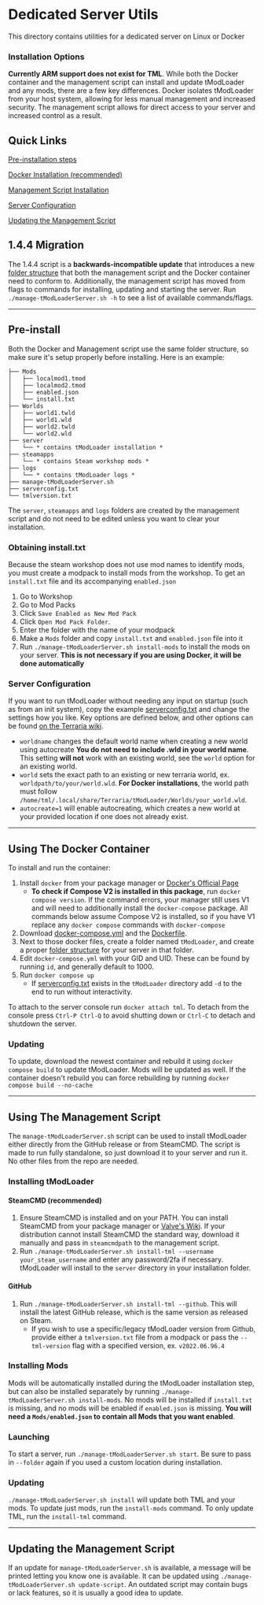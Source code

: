 # Dedicated Server Utils
This directory contains utilities for a dedicated server on Linux or Docker

### Installation Options
**Currently ARM support does not exist for TML**. While both the Docker container and the management script can install and update tModLoader and any mods, there are a few key differences. Docker isolates tModLoader from your host system, allowing for less manual management and increased security. The management script allows for direct access to your server and increased control as a result.

## Quick Links
[Pre-installation steps](#pre-install)

[Docker Installation (recommended)](#using-the-docker-container)

[Management Script Installation](#using-the-management-script)

[Server Configuration](#server-configuration)

[Updating the Management Script](#updating-the-management-script)

## 1.4.4 Migration
The 1.4.4 script is a **backwards-incompatible update** that introduces a new [folder structure](#folder-structure) that both the management script and the Docker container need to conform to. Additionally, the management script has moved from flags to commands for installing, updating and starting the server. Run `./manage-tModLoaderServer.sh -h` to see a list of available commands/flags.

---

## Pre-install
Both the Docker and Management script use the same folder structure, so make sure it's setup properly before installing. Here is an example:

```
├── Mods
│   ├── localmod1.tmod
│   ├── localmod2.tmod
│   ├── enabled.json
│   └── install.txt
├── Worlds
│   ├── world1.twld
│   ├── world1.wld
│   ├── world2.twld
│   └── world2.wld
├── server
│   └── * contains tModLoader installation *
├── steamapps
│   └── * contains Steam workshop mods *
├── logs
│   └── * contains tModLoader logs *
├── manage-tModLoaderServer.sh
├── serverconfig.txt
└── tmlversion.txt
```
The `server`, `steamapps` and `logs` folders are created by the management script and do not need to be edited unless you want to clear your installation.

### Obtaining install.txt
Because the steam workshop does not use mod names to identify mods, you must create a modpack to install mods from the workshop. To get an `install.txt` file and its accompanying `enabled.json`
1. Go to Workshop
2. Go to Mod Packs
3. Click `Save Enabled as New Mod Pack`
4. Click `Open Mod Pack Folder`.
5. Enter the folder with the name of your modpack
6. Make a `Mods` folder and copy `install.txt` and `enabled.json` file into it
7. Run `./manage-tModLoaderServer.sh install-mods` to install the mods on your server. **This is not necessary if you are using Docker, it will be done automatically**

### Server Configuration
If you want to run tModLoader without needing any input on startup (such as from an init system), copy the example [serverconfig.txt](https://github.com/tModLoader/tModLoader/tree/1.4.4/patches/tModLoader/Terraria/release_extras/serverconfig.txt) and change the settings how you like. Key options are defined below, and other options can be found [on the Terraria wiki](https://terraria.wiki.gg/wiki/Server#Server_config_file).
* `worldname` changes the default world name when creating a new world using autocreate **You do not need to include .wld in your world name**. This setting **will not** work with an existing world, see the `world` option for an existing world.
* `world` sets the exact path to an existing or new terraria world, ex. `worldpath/to/your/world.wld`. **For Docker installations**, the world path must follow `/home/tml/.local/share/Terraria/tModLoader/Worlds/your_world.wld`.
* `autocreate=1` will enable autocreating, which creates a new world at your provided location if one does not already exist.

---

## Using The Docker Container
To install and run the container:
1. Install `docker` from your package manager or [Docker's Official Page](https://docs.docker.com/engine/install/)
   * **To check if Compose V2 is installed in this package**, run `docker compose version`. If the command errors, your manager still uses V1 and will need to additionally install the `docker-compose` package. All commands below assume Compose V2 is installed, so if you have V1 replace any `docker compose` commands with `docker-compose`
2. Download [docker-compose.yml](https://github.com/tModLoader/tModLoader/tree/1.4.4/patches/tModLoader/Terraria/release_extras/DedicatedServerUtils/docker-compose.yml) and the [Dockerfile](https://github.com/tModLoader/tModLoader/tree/1.4.4/patches/tModLoader/Terraria/release_extras/DedicatedServerUtils/Dockerfile).
3. Next to those docker files, create a folder named `tModLoader`, and create a proper [folder structure](#folder-structure) for your server in that folder.
4. Edit `docker-compose.yml` with your GID and UID. These can be found by running `id`, and generally default to 1000.
5. Run `docker compose up`
   * If [serverconfig.txt](#server-configuration) exists in the `tModLoader` directory add `-d` to the end to run without interactivity.

To attach to the server console run `docker attach tml`. To detach from the console press `Ctrl-P Ctrl-Q` to avoid shutting down or `Ctrl-C` to detach and shutdown the server.

### Updating
To update, download the newest container and rebuild it using `docker compose build` to update tModLoader. Mods will be updated as well. If the container doesn't rebuild you can force rebuilding by running `docker compose build --no-cache`

---

## Using The Management Script
The `manage-tModLoaderServer.sh` script can be used to install tModLoader either directly from the GitHub release or from SteamCMD. The script is made to run fully standalone, so just download it to your server and run it. No other files from the repo are needed.

### Installing tModLoader
#### SteamCMD (recommended)
1. Ensure SteamCMD is installed and on your PATH. You can install SteamCMD from your package manager or [Valve's Wiki](https://developer.valvesoftware.com/wiki/SteamCMD). If your distribution cannot install SteamCMD the standard way, download it manually and pass in `steamcmdpath` to the management script.
2. Run `./manage-tModLoaderServer.sh install-tml --username your_steam_username` and enter any password/2fa if necessary. tModLoader will install to the `server` directory in your installation folder.

#### GitHub
1. Run `./manage-tModLoaderServer.sh install-tml --github`. This will install the latest GitHub release, which is the same version as released on Steam. 
   * If you wish to use a specific/legacy tModLoader version from Github, provide either a `tmlversion.txt` file from a modpack or pass the `--tml-version` flag with a specified version, ex. `v2022.06.96.4`

### Installing Mods
Mods will be automatically installed during the tModLoader installation step, but can also be installed separately by running `./manage-tModLoaderServer.sh install-mods`. No mods will be installed if `install.txt` is missing, and no mods will be enabled if `enabled.json` is missing. **You will need a `Mods/enabled.json` to contain all Mods that you want enabled**. 

### Launching
To start a server, run `./manage-tModLoaderServer.sh start`. Be sure to pass in `--folder` again if you used a custom location during installation.

### Updating
`./manage-tModLoaderServer.sh install` will update both TML and your mods. To update just mods, run the `install-mods` command. To only update TML, run the `install-tml` command.

---

## Updating the Management Script
If an update for `manage-tModLoaderServer.sh` is available, a message will be printed letting you know one is available. It can be updated using `./manage-tModLoaderServer.sh update-script`. An outdated script may contain bugs or lack features, so it is usually a good idea to update.
